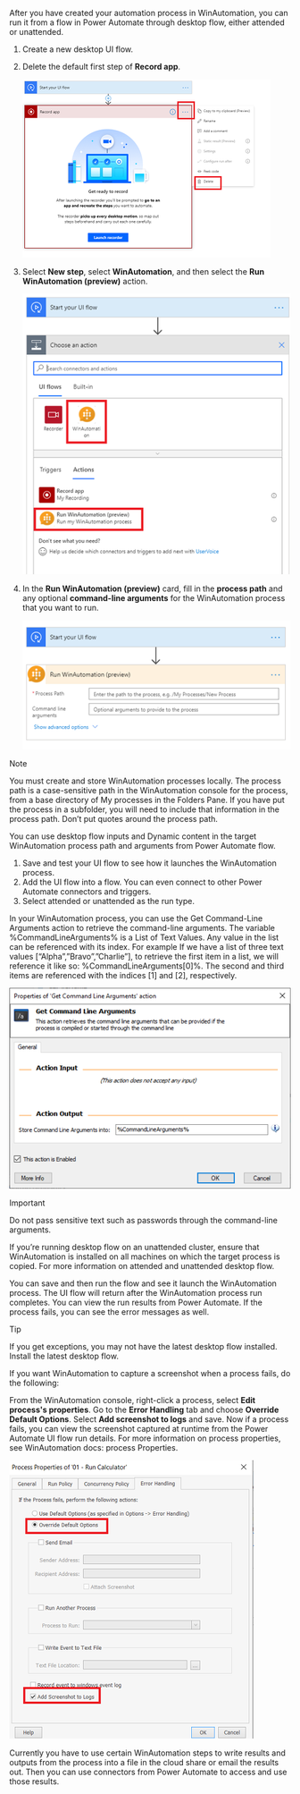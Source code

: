 After you have created your automation process in WinAutomation, you can run it from a flow in Power Automate through desktop flow, either attended or unattended.

1. Create a new desktop UI flow. 
1. Delete the default first step of **Record app**.

   ![Record app first step deletion](..\media\record-first-step-deletion.png)

1. Select **New step**, select **WinAutomation**, and then select the **Run WinAutomation (preview)** action.

   ![choose an action select WinAutomation](..\media\choose-action-select.png)

2.	In the **Run WinAutomation (preview)** card, fill in the **process path** and any optional **command-line arguments** for the WinAutomation process that you want to run.

    ![configure WinAutomation action](..\media\configure-action.png)
   

> [!NOTE]  
> You must create and store WinAutomation processes locally. The process path is a case-sensitive path in the WinAutomation console for the process, from a base directory of My processes in the Folders Pane. If you have put the process in a subfolder, you will need to include that information in the process path. Don’t put quotes around the process path.

You can use desktop flow inputs and Dynamic content in the target WinAutomation process path and arguments from Power Automate flow.
1. Save and test your UI flow to see how it launches the WinAutomation process.
2. Add the UI flow into a flow. You can even connect to other Power Automate connectors and triggers.
3. Select attended or unattended as the run type.
 
In your WinAutomation process, you can use the Get Command-Line Arguments action to retrieve the command-line arguments. The variable %CommandLineArguments% is a List of Text Values. Any value in the list can be referenced with its index. For example If we have a list of three text values [“Alpha”,”Bravo”,”Charlie”], to retrieve the first item in a list, we will reference it like so: %CommandLineArguments[0]%. The second and third items are referenced with the indices [1] and [2], respectively.

![Get Command Line Arguments action properties](..\media\command-line-arguments-action-properties.png)

> [!IMPORTANT]  
> Do not pass sensitive text such as passwords through the command-line arguments.

If you’re running desktop flow on an unattended cluster, ensure that WinAutomation is installed on all machines on which the target process is copied. For more information on attended and unattended desktop flow.

You can save and then run the flow and see it launch the WinAutomation process. The UI flow will return after the WinAutomation process run completes. You can view the run results from Power Automate. If the process fails, you can see the error messages as well.

> [!TIP]  
> If you get exceptions, you may not have the latest desktop flow installed. Install the latest desktop flow.

If you want WinAutomation to capture a screenshot when a process fails, do the following:

From the WinAutomation console, right-click a process, select **Edit process's properties**. Go to the **Error Handling** tab and choose **Override Default Options**. Select **Add screenshot to logs** and save. Now if a process fails, you can view the screenshot captured at runtime from the Power Automate UI flow run details. For more information on process properties, see WinAutomation docs: process Properties.

   ![WinAutomation process properties error handling tab](..\media\winautomation-process-properties-error-handling.png)

Currently you have to use certain WinAutomation steps to write results and outputs from the process into a file in the cloud share or email the results out. Then you can use connectors from Power Automate to access and use those results.
